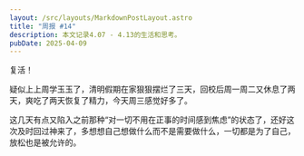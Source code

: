 ```yaml
---
layout: /src/layouts/MarkdownPostLayout.astro
title: "周报 #14"
description: 本文记录4.07 - 4.13的生活和思考。
pubDate: 2025-04-09
---
```

复活！

疑似上上周学玉玉了，清明假期在家狠狠摆烂了三天，回校后周一周二又休息了两天，爽吃了两天恢复了精力，今天周三感觉好多了。

这几天有点又陷入之前那种“对一切不用在正事的时间感到焦虑”的状态了，还好这次及时回过神来了，多想想自己想做什么而不是需要做什么，一切都是为了自己，放松也是被允许的。

